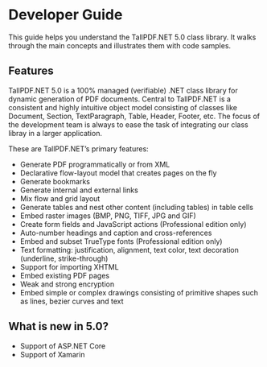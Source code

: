 # Developer Guide

This guide helps you understand the TallPDF.NET 5.0 class library. It walks through the main concepts and illustrates them with code samples. 

## Features

TallPDF.NET 5.0 is a 100% managed (verifiable) .NET class library for dynamic generation of PDF documents. Central to TallPDF.NET is a consistent and highly intuitive object model consisting of classes like Document, Section, TextParagraph, Table, Header, Footer, etc. The focus of the development team is always to ease the task of integrating our class libray in a larger application.

These are TallPDF.NET’s primary features:
&nbsp;<ul><li>
Generate PDF programmatically or from XML</li><li>
Declarative flow-layout model that creates pages on the fly</li><li>
Generate bookmarks</li><li>
Generate internal and external links</li><li>
Mix flow and grid layout</li><li>
Generate tables and nest other content (including tables) in table cells</li><li>
Embed raster images (BMP, PNG, TIFF, JPG and GIF)</li><li>
Create form fields and JavaScript actions (Professional edition only)</li><li>
Auto-number headings and caption and cross-references</li><li>
Embed and subset TrueType fonts (Professional edition only)</li><li>
Text formatting: justification, alignment, text color, text decoration (underline, strike-through)</li><li>
Support for importing XHTML</li><li>
Embed existing PDF pages</li><li>
Weak and strong encryption</li><li>
Embed simple or complex drawings consisting of primitive shapes such as lines, bezier curves and text</li></ul>

## What is new in 5.0?

- Support of ASP.NET Core
- Support of Xamarin

